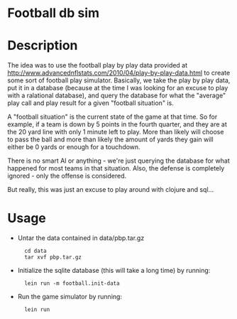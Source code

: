 # Football db sim

# Description

The idea was to use the football play by play data provided at http://www.advancednflstats.com/2010/04/play-by-play-data.html to create some sort of football play simulator.
Basically, we take the play by play data, put it in a database (because at the time I was looking for an excuse to play with a ralational database), and query the database for what the "average" play call and play result for a given "football situation" is.

A "football situation" is the current state of the game at that time. So for example, if a team is down by 5 points in the fourth quarter, and they are at the 20 yard line with only 1 minute left to play. More than likely will choose to pass the ball and more than likely the amount of yards they gain will either be 0 yards or enough for a touchdown.

There is no smart AI or anything - we're just querying the database for what happened for most teams in that situation. Also, the defense is completely ignored - only the offense is considered.

But really, this was just an excuse to play around with clojure and sql...

# Usage

* Untar the data contained in data/pbp.tar.gz

        cd data
        tar xvf pbp.tar.gz

* Initialize the sqlite database (this will take a long time) by running:

        lein run -m football.init-data

* Run the game simulator by running:
  
        lein run
